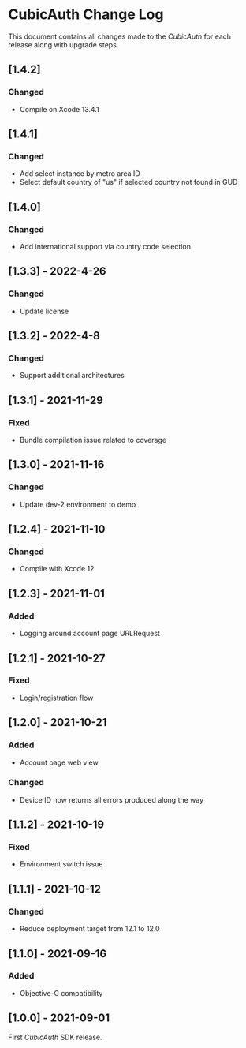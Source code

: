 # CubicAuth Change Log

This document contains all changes made to the _CubicAuth_ for each release along with upgrade steps.

## [1.4.2]

### Changed

* Compile on Xcode 13.4.1

## [1.4.1]

### Changed

* Add select instance by metro area ID
* Select default country of "us" if selected country not found in GUD

## [1.4.0]

### Changed

* Add international support via country code selection

## [1.3.3] - 2022-4-26

### Changed

* Update license

## [1.3.2] - 2022-4-8

### Changed

* Support additional architectures

## [1.3.1] - 2021-11-29

### Fixed

* Bundle compilation issue related to coverage

## [1.3.0] - 2021-11-16

### Changed

* Update dev-2 environment to demo

## [1.2.4] - 2021-11-10

### Changed

* Compile with Xcode 12

## [1.2.3] - 2021-11-01

### Added

* Logging around account page URLRequest

## [1.2.1] - 2021-10-27

### Fixed

* Login/registration flow

## [1.2.0] - 2021-10-21

### Added

* Account page web view

### Changed

* Device ID now returns all errors produced along the way

## [1.1.2] - 2021-10-19

### Fixed

* Environment switch issue

## [1.1.1] - 2021-10-12

### Changed

* Reduce deployment target from 12.1 to 12.0

## [1.1.0] - 2021-09-16

### Added

* Objective-C compatibility

## [1.0.0] - 2021-09-01

First _CubicAuth_ SDK release.
